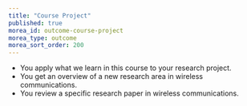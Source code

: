 ```yaml
---
title: "Course Project"
published: true
morea_id: outcome-course-project
morea_type: outcome
morea_sort_order: 200
---
```


  * You apply what we learn in this course to your research project.
  * You get an overview of a new research area in wireless communications.
  * You review a specific research paper in wireless communications.
